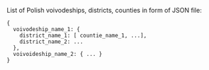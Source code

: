 List of Polish voivodeships, districts, counties in form of JSON file:

    {
      voivodeship_name_1: {
        district_name_1: [ countie_name_1, ...],
        district_name_2: ...
      },
      voivoideship_name_2: { ... }
    }

